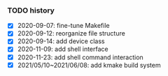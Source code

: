 ### TODO history
- [x] 2020-09-07: fine-tune Makefile
- [x] 2020-09-12: reorganize file structure
- [x] 2020-09-14: add device class
- [x] 2020-11-09: add shell interface
- [x] 2020-11-23: add shell command interaction
- [x] 2021/05/10~2021/06/08: add kmake build system